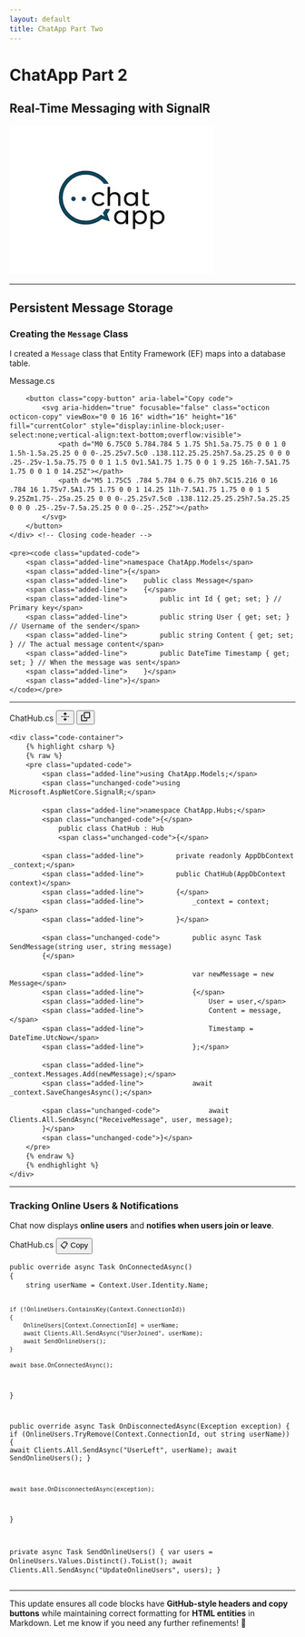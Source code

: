 ```yaml
---
layout: default
title: ChatApp Part Two
---
```


# **ChatApp Part 2**  
## **Real-Time Messaging with SignalR**

![ChatApp](images/ChatApp.png)

---

## **Persistent Message Storage**
### **Creating the `Message` Class**
I created a `Message` class that Entity Framework (EF) maps into a database table.

<div class="code-block">
    <div class="code-header">
        <span class="code-filename">Message.cs</span>
        
        <button class="copy-button" aria-label="Copy code">
            <svg aria-hidden="true" focusable="false" class="octicon octicon-copy" viewBox="0 0 16 16" width="16" height="16" fill="currentColor" style="display:inline-block;user-select:none;vertical-align:text-bottom;overflow:visible">
                <path d="M0 6.75C0 5.784.784 5 1.75 5h1.5a.75.75 0 0 1 0 1.5h-1.5a.25.25 0 0 0-.25.25v7.5c0 .138.112.25.25.25h7.5a.25.25 0 0 0 .25-.25v-1.5a.75.75 0 0 1 1.5 0v1.5A1.75 1.75 0 0 1 9.25 16h-7.5A1.75 1.75 0 0 1 0 14.25Z"></path>
                <path d="M5 1.75C5 .784 5.784 0 6.75 0h7.5C15.216 0 16 .784 16 1.75v7.5A1.75 1.75 0 0 1 14.25 11h-7.5A1.75 1.75 0 0 1 5 9.25Zm1.75-.25a.25.25 0 0 0-.25.25v7.5c0 .138.112.25.25.25h7.5a.25.25 0 0 0 .25-.25v-7.5a.25.25 0 0 0-.25-.25Z"></path>
            </svg>
        </button>
    </div> <!-- Closing code-header -->

    <pre><code class="updated-code">
        <span class="added-line">namespace ChatApp.Models</span>
        <span class="added-line">{</span>
        <span class="added-line">    public class Message</span>
        <span class="added-line">    {</span>
        <span class="added-line">        public int Id { get; set; } // Primary key</span>
        <span class="added-line">        public string User { get; set; } // Username of the sender</span>
        <span class="added-line">        public string Content { get; set; } // The actual message content</span>
        <span class="added-line">        public DateTime Timestamp { get; set; } // When the message was sent</span>
        <span class="added-line">    }</span>
        <span class="added-line">}</span>
    </code></pre>
</div> <!-- Closing code-block -->


---
<div class="code-block">
    <div class="code-header">
        <span class="code-filename">ChatHub.cs</span>
        <button class="expand-button" aria-label="Expand all lines">
            <svg aria-hidden="true" focusable="false" class="octicon octicon-unfold" viewBox="0 0 16 16" width="16" height="16" fill="currentColor">
                <path d="m8.177.677 2.896 2.896a.25.25 0 0 1-.177.427H8.75v1.25a.75.75 0 0 1-1.5 0V4H5.104a.25.25 0 0 1-.177-.427L7.823.677a.25.25 0 0 1 .354 0ZM7.25 10.75a.75.75 0 0 1 1.5 0V12h2.146a.25.25 0 0 1 .177.427l-2.896 2.896a.25.25 0 0 1-.354 0l-2.896-2.896A.25.25 0 0 1 5.104 12H7.25v-1.25Zm-5-2a.75.75 0 0 0 0-1.5h-.5a.75.75 0 0 0 0 1.5h.5ZM6 8a.75.75 0 0 1-.75.75h-.5a.75.75 0 0 1 0-1.5h.5A.75.75 0 0 1 6 8Zm2.25.75a.75.75 0 0 0 0-1.5h-.5a.75.75 0 0 0 0 1.5h.5ZM12 8a.75.75 0 0 1-.75.75h-.5a.75.75 0 0 1 0-1.5h.5A.75.75 0 0 1 12 8Zm2.25.75a.75.75 0 0 0 0-1.5h-.5a.75.75 0 0 0 0 1.5h.5Z"></path>
            </svg>
        </button>
        <button class="copy-button" aria-label="Copy code">
            <svg aria-hidden="true" focusable="false" class="octicon octicon-copy" viewBox="0 0 16 16" width="16" height="16" fill="currentColor">
                <path d="M0 6.75C0 5.784.784 5 1.75 5h1.5a.75.75 0 0 1 0 1.5h-1.5a.25.25 0 0 0-.25.25v7.5c0 .138.112.25.25.25h7.5a.25.25 0 0 0 .25-.25v-1.5a.75.75 0 0 1 1.5 0v1.5A1.75 1.75 0 0 1 9.25 16h-7.5A1.75 1.75 0 0 1 0 14.25Z"></path>
                <path d="M5 1.75C5 .784 5.784 0 6.75 0h7.5C15.216 0 16 .784 16 1.75v7.5A1.75 1.75 0 0 1 14.25 11h-7.5A1.75 1.75 0 0 1 5 9.25Zm1.75-.25a.25.25 0 0 0-.25.25v7.5c0 .138.112.25.25.25h7.5a.25.25 0 0 0 .25-.25v-7.5a.25.25 0 0 0-.25-.25Z"></path>
            </svg>
        </button>
    </div>

    <div class="code-container">
        {% highlight csharp %}
        {% raw %}
        <pre class="updated-code">
            <span class="added-line">using ChatApp.Models;</span>
            <span class="unchanged-code">using Microsoft.AspNetCore.SignalR;</span>

            <span class="added-line">namespace ChatApp.Hubs;</span>
            <span class="unchanged-code">{</span>
                public class ChatHub : Hub
                <span class="unchanged-code">{</span>

            <span class="added-line">        private readonly AppDbContext _context;</span>
            <span class="added-line">        public ChatHub(AppDbContext context)</span>
            <span class="added-line">        {</span>
            <span class="added-line">            _context = context;</span>
            <span class="added-line">        }</span>

            <span class="unchanged-code">        public async Task SendMessage(string user, string message)
            {</span>

            <span class="added-line">            var newMessage = new Message</span>
            <span class="added-line">            {</span>
            <span class="added-line">                User = user,</span>
            <span class="added-line">                Content = message,</span>
            <span class="added-line">                Timestamp = DateTime.UtcNow</span>
            <span class="added-line">            };</span>

            <span class="added-line">            _context.Messages.Add(newMessage);</span>
            <span class="added-line">            await _context.SaveChangesAsync();</span>

            <span class="unchanged-code">            await Clients.All.SendAsync("ReceiveMessage", user, message);
            }</span>
            <span class="unchanged-code">}</span>
        </pre>
        {% endraw %}
        {% endhighlight %}
    </div>
</div>

---

### **Tracking Online Users & Notifications**
Chat now displays **online users** and **notifies when users join or leave**.

<div class="code-block">
    <div class="code-header">
        <span class="code-filename">ChatHub.cs</span>
        <button class="copy-button" aria-label="Copy code">📋 Copy</button>
    </div>
    <pre><code class="updated-code">public override async Task OnConnectedAsync()
{
    string userName = Context.User.Identity.Name;

    if (!OnlineUsers.ContainsKey(Context.ConnectionId))
    {
        OnlineUsers[Context.ConnectionId] = userName;
        await Clients.All.SendAsync("UserJoined", userName);
        await SendOnlineUsers();
    }

    await base.OnConnectedAsync();
}

public override async Task OnDisconnectedAsync(Exception exception)
{
    if (OnlineUsers.TryRemove(Context.ConnectionId, out string userName))
    {
        await Clients.All.SendAsync("UserLeft", userName);
        await SendOnlineUsers();
    }

    await base.OnDisconnectedAsync(exception);
}

private async Task SendOnlineUsers()
{
    var users = OnlineUsers.Values.Distinct().ToList();
    await Clients.All.SendAsync("UpdateOnlineUsers", users);
}</code></pre>
</div>

---

This update ensures all code blocks have **GitHub-style headers and copy buttons** while maintaining correct formatting for **HTML entities** in Markdown. Let me know if you need any further refinements! 🚀
